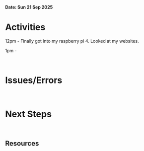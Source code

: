 **Date: Sun 21 Sep 2025**<br>

# Activities

12pm - Finally got into my raspberry pi 4. Looked at my websites.

1pm - 

<br>

# Issues/Errors

<br>

# Next Steps

<br>

## Resources

<br>
